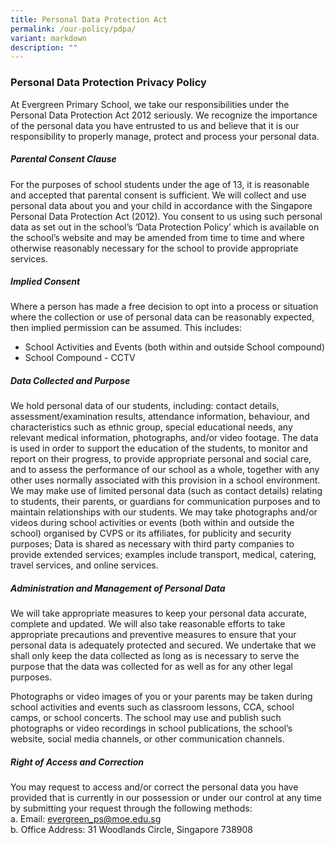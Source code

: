 ```yaml
---
title: Personal Data Protection Act
permalink: /our-policy/pdpa/
variant: markdown
description: ""
---
```

### **Personal Data Protection Privacy Policy**

At Evergreen Primary School, we take our responsibilities under the Personal Data Protection Act 2012 seriously. We recognize the importance of the personal data you have entrusted to us and believe that it is our responsibility to properly manage, protect and process your personal data.

##### **Parental Consent Clause**

For the purposes of school students under the age of 13, it is reasonable and accepted that parental consent is sufficient. We will collect and use personal data about you and your child in accordance with the Singapore Personal Data Protection Act (2012). You consent to us using such personal data as set out in the school’s ‘Data Protection Policy’ which is available on the school’s website and may be amended from time to time and where otherwise reasonably necessary for the school to provide appropriate services.

##### **Implied Consent**

Where a person has made a free decision to opt into a process or situation where the collection or use of personal data can be reasonably expected, then implied permission can be assumed. This includes:

*   School Activities and Events (both within and outside School compound)
*   School Compound - CCTV

##### **Data Collected and Purpose**

We hold personal data of our students, including: contact details, assessment/examination results, attendance information, behaviour, and characteristics such as ethnic group, special educational needs, any relevant medical information, photographs, and/or video footage. The data is used in order to support the education of the students, to monitor and report on their progress, to provide appropriate personal and social care, and to assess the performance of our school as a whole, together with any other uses normally associated with this provision in a school environment. We may make use of limited personal data (such as contact details) relating to students, their parents, or guardians for communication purposes and to maintain relationships with our students. We may take photographs and/or videos during school activities or events (both within and outside the school) organised by CVPS or its affiliates, for publicity and security purposes; Data is shared as necessary with third party companies to provide extended services; examples include transport, medical, catering, travel services, and online services.

##### **Administration and Management of Personal Data**

We will take appropriate measures to keep your personal data accurate, complete and updated. We will also take reasonable efforts to take appropriate precautions and preventive measures to ensure that your personal data is adequately protected and secured. We undertake that we shall only keep the data collected as long as is necessary to serve the purpose that the data was collected for as well as for any other legal purposes.

Photographs or video images of you or your parents may be taken during school activities and events such as classroom lessons, CCA, school camps, or school concerts. The school may use and publish such photographs or video recordings in school publications, the school’s website, social media channels, or other communication channels.

##### **Right of Access and Correction**

You may request to access and/or correct the personal data you have provided that is currently in our possession or under our control at any time by submitting your request through the following methods:  
a. Email:&nbsp;evergreen_ps@moe.edu.sg <br>
b. Office Address: 31 Woodlands Circle, Singapore 738908



